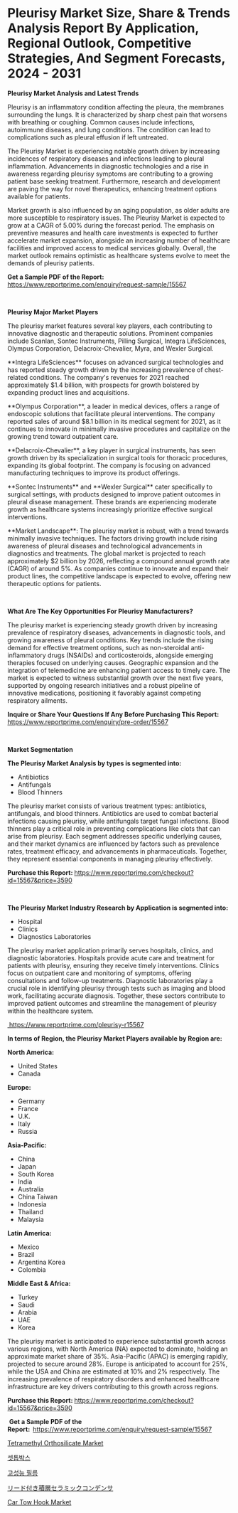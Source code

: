 <p><h1>Pleurisy Market Size, Share & Trends Analysis Report By Application, Regional Outlook, Competitive Strategies, And Segment Forecasts, 2024 - 2031</h1></p><p><strong>Pleurisy Market Analysis and Latest Trends</strong></p>
<p><p>Pleurisy is an inflammatory condition affecting the pleura, the membranes surrounding the lungs. It is characterized by sharp chest pain that worsens with breathing or coughing. Common causes include infections, autoimmune diseases, and lung conditions. The condition can lead to complications such as pleural effusion if left untreated. </p><p>The Pleurisy Market is experiencing notable growth driven by increasing incidences of respiratory diseases and infections leading to pleural inflammation. Advancements in diagnostic technologies and a rise in awareness regarding pleurisy symptoms are contributing to a growing patient base seeking treatment. Furthermore, research and development are paving the way for novel therapeutics, enhancing treatment options available for patients. </p><p>Market growth is also influenced by an aging population, as older adults are more susceptible to respiratory issues. The Pleurisy Market is expected to grow at a CAGR of 5.00% during the forecast period. The emphasis on preventive measures and health care investments is expected to further accelerate market expansion, alongside an increasing number of healthcare facilities and improved access to medical services globally. Overall, the market outlook remains optimistic as healthcare systems evolve to meet the demands of pleurisy patients.</p></p>
<p><strong>Get a Sample PDF of the Report:&nbsp;</strong> <a href="https://www.reportprime.com/enquiry/request-sample/15567">https://www.reportprime.com/enquiry/request-sample/15567</a></p>
<p>&nbsp;</p>
<p><strong>Pleurisy Major Market Players</strong></p>
<p><p>The pleurisy market features several key players, each contributing to innovative diagnostic and therapeutic solutions. Prominent companies include Scanlan, Sontec Instruments, Pilling Surgical, Integra LifeSciences, Olympus Corporation, Delacroix-Chevalier, Myra, and Wexler Surgical.</p><p>**Integra LifeSciences** focuses on advanced surgical technologies and has reported steady growth driven by the increasing prevalence of chest-related conditions. The company's revenues for 2021 reached approximately $1.4 billion, with prospects for growth bolstered by expanding product lines and acquisitions.</p><p>**Olympus Corporation**, a leader in medical devices, offers a range of endoscopic solutions that facilitate pleural interventions. The company reported sales of around $8.1 billion in its medical segment for 2021, as it continues to innovate in minimally invasive procedures and capitalize on the growing trend toward outpatient care.</p><p>**Delacroix-Chevalier**, a key player in surgical instruments, has seen growth driven by its specialization in surgical tools for thoracic procedures, expanding its global footprint. The company is focusing on advanced manufacturing techniques to improve its product offerings.</p><p>**Sontec Instruments** and **Wexler Surgical** cater specifically to surgical settings, with products designed to improve patient outcomes in pleural disease management. These brands are experiencing moderate growth as healthcare systems increasingly prioritize effective surgical interventions.</p><p>**Market Landscape**: The pleurisy market is robust, with a trend towards minimally invasive techniques. The factors driving growth include rising awareness of pleural diseases and technological advancements in diagnostics and treatments. The global market is projected to reach approximately $2 billion by 2026, reflecting a compound annual growth rate (CAGR) of around 5%. As companies continue to innovate and expand their product lines, the competitive landscape is expected to evolve, offering new therapeutic options for patients.</p></p>
<p>&nbsp;</p>
<p><strong>What Are The Key Opportunities For Pleurisy Manufacturers?</strong></p>
<p><p>The pleurisy market is experiencing steady growth driven by increasing prevalence of respiratory diseases, advancements in diagnostic tools, and growing awareness of pleural conditions. Key trends include the rising demand for effective treatment options, such as non-steroidal anti-inflammatory drugs (NSAIDs) and corticosteroids, alongside emerging therapies focused on underlying causes. Geographic expansion and the integration of telemedicine are enhancing patient access to timely care. The market is expected to witness substantial growth over the next five years, supported by ongoing research initiatives and a robust pipeline of innovative medications, positioning it favorably against competing respiratory ailments.</p></p>
<p><strong>Inquire or Share Your Questions If Any Before Purchasing This Report:</strong> <a href="https://www.reportprime.com/enquiry/pre-order/15567">https://www.reportprime.com/enquiry/pre-order/15567</a></p>
<p>&nbsp;</p>
<p><strong>Market Segmentation</strong></p>
<p><strong>The Pleurisy Market Analysis by types is segmented into:</strong></p>
<p><ul><li>Antibiotics</li><li>Antifungals</li><li>Blood Thinners</li></ul></p>
<p><p>The pleurisy market consists of various treatment types: antibiotics, antifungals, and blood thinners. Antibiotics are used to combat bacterial infections causing pleurisy, while antifungals target fungal infections. Blood thinners play a critical role in preventing complications like clots that can arise from pleurisy. Each segment addresses specific underlying causes, and their market dynamics are influenced by factors such as prevalence rates, treatment efficacy, and advancements in pharmaceuticals. Together, they represent essential components in managing pleurisy effectively.</p></p>
<p><strong>Purchase this Report:&nbsp;</strong><a href="https://www.reportprime.com/checkout?id=15567&price=3590">https://www.reportprime.com/checkout?id=15567&price=3590</a></p>
<p>&nbsp;</p>
<p><strong>The Pleurisy Market Industry Research by Application is segmented into:</strong></p>
<p><ul><li>Hospital</li><li>Clinics</li><li>Diagnostics Laboratories</li></ul></p>
<p><p>The pleurisy market application primarily serves hospitals, clinics, and diagnostic laboratories. Hospitals provide acute care and treatment for patients with pleurisy, ensuring they receive timely interventions. Clinics focus on outpatient care and monitoring of symptoms, offering consultations and follow-up treatments. Diagnostic laboratories play a crucial role in identifying pleurisy through tests such as imaging and blood work, facilitating accurate diagnosis. Together, these sectors contribute to improved patient outcomes and streamline the management of pleurisy within the healthcare system.</p></p>
<p><a href="https://www.reportprime.com/pleurisy-r15567">&nbsp;https://www.reportprime.com/pleurisy-r15567</a></p>
<p><strong>In terms of Region, the Pleurisy Market Players available by Region are:</strong></p>
<p>
    <p> <strong> North America: </strong>
        <ul>
            <li>United States</li>
            <li>Canada</li>
        </ul>
        </p> 
    <p> <strong> Europe: </strong>
        <ul>
            <li>Germany</li>
            <li>France</li>
            <li>U.K.</li>
            <li>Italy</li>
            <li>Russia</li>
        </ul>
        </p> 
    <p> <strong> Asia-Pacific: </strong>
        <ul>
            <li>China</li>
            <li>Japan</li>
            <li>South Korea</li>
            <li>India</li>
            <li>Australia</li>
            <li>China Taiwan</li>
            <li>Indonesia</li>
            <li>Thailand</li>
            <li>Malaysia</li>
        </ul>
        </p> 
    <p> <strong> Latin America: </strong>
        <ul>
            <li>Mexico</li>
            <li>Brazil</li>
            <li>Argentina Korea</li>
            <li>Colombia</li>
        </ul>
        </p> 
    <p> <strong> Middle East & Africa: </strong>
        <ul>
            <li>Turkey</li>
            <li>Saudi</li>
            <li>Arabia</li>
            <li>UAE</li>
            <li>Korea</li>
        </ul>
    </p>
    </p>
<p><p>The pleurisy market is anticipated to experience substantial growth across various regions, with North America (NA) expected to dominate, holding an approximate market share of 35%. Asia-Pacific (APAC) is emerging rapidly, projected to secure around 28%. Europe is anticipated to account for 25%, while the USA and China are estimated at 10% and 2% respectively. The increasing prevalence of respiratory disorders and enhanced healthcare infrastructure are key drivers contributing to this growth across regions.</p></p>
<p><strong>Purchase this Report: </strong><a href="https://www.reportprime.com/checkout?id=15567&price=3590">https://www.reportprime.com/checkout?id=15567&price=3590</a></p>
<p>&nbsp;<strong>Get a Sample PDF of the Report:&nbsp;&nbsp;</strong><a href="https://www.reportprime.com/enquiry/request-sample/15567">https://www.reportprime.com/enquiry/request-sample/15567</a></p>
<p><strong></strong></p>
<p><p><a href="https://medium.com/@josefahauck/the-tetramethyl-orthosilicate-industry-analysis-report-offers-a-comprehensive-and-current-8afadf338995">Tetramethyl Orthosilicate Market</a></p><p><a href="https://medium.com/@puputzim_20688/set-top-box-market-%EC%9D%98-%EA%B8%80%EB%A1%9C%EB%B2%8C-%EC%8B%9C%EC%9E%A5-%EA%B0%9C%EC%9A%94%EB%8A%94-%EC%A0%84-%EC%84%B8%EA%B3%84-%EB%B0%8F-%EC%A3%BC%EC%9A%94-%EC%8B%9C%EC%9E%A5%EC%9D%98-%EC%82%B0%EC%97%85%EC%97%90-%EC%98%81%ED%96%A5%EC%9D%84-%EB%AF%B8%EC%B9%98%EB%8A%94-%EC%A3%BC%EC%9A%94-%ED%8A%B8%EB%A0%8C%EB%93%9C%EC%97%90-%EB%8C%80%ED%95%9C-%EB%8F%85%ED%8A%B9%ED%95%9C-%EA%B4%80%EC%A0%90%EC%9D%84-%EC%A0%9C%EA%B3%B5%ED%95%A9%EB%8B%88%EB%8B%A4-083f260e3462">셋톱박스</a></p><p><a href="https://medium.com/@puputzim_20688/high-performance-films-market-%EC%9D%98-%EA%B8%80%EB%A1%9C%EB%B2%8C-%EC%8B%9C%EC%9E%A5-%EA%B0%9C%EC%9A%94%EB%8A%94-%EC%A0%84-%EC%84%B8%EA%B3%84-%EB%B0%8F-%EC%A3%BC%EC%9A%94-%EC%8B%9C%EC%9E%A5%EC%9D%98-%EC%82%B0%EC%97%85%EC%97%90-%EC%98%81%ED%96%A5%EC%9D%84-%EB%AF%B8%EC%B9%98%EB%8A%94-%EC%A3%BC%EC%9A%94-%ED%8A%B8%EB%A0%8C%EB%93%9C%EC%97%90-%EB%8C%80%ED%95%9C-%EB%8F%85%ED%8A%B9%ED%95%9C-%EA%B4%80%EC%A0%90%EC%9D%84-%EC%A0%9C%EA%B3%B5%ED%95%A9%EB%8B%88%EB%8B%A4-19ae8d58c0dd?postPublishedType=initial">고성능 필름</a></p><p><a href="https://medium.com/@erlenegcfeenan/leaded-multilayer-ceramic-capacitors-market-%E3%81%AF-%E3%82%B3%E3%82%B9%E3%83%88%E7%AE%A1%E7%90%86%E3%81%A8%E5%8A%B9%E7%8E%87%E5%90%91%E4%B8%8A%E3%82%92%E5%84%AA%E5%85%88%E3%81%97%E3%81%BE%E3%81%99-%E3%81%95%E3%82%89%E3%81%AB-%E5%A0%B1%E5%91%8A%E6%9B%B8%E3%81%AF%E5%B8%82%E5%A0%B4%E3%81%AE%E9%9C%80%E8%A6%81%E9%9D%A2%E3%81%A8%E4%BE%9B%E7%B5%A6%E9%9D%A2%E3%81%AE%E4%B8%A1%E6%96%B9%E3%82%92%E3%82%AB%E3%83%90%E3%83%BC%E3%81%97%E3%81%A6%E3%81%84%E3%81%BE%E3%81%99-b50d1aff0f65">リード付き積層セラミックコンデンサ</a></p><p><a href="https://issuu.com/reportprime-2/docs/car-tow-hook-market-size-2030.pptx_4e0c09cf321359">Car Tow Hook Market</a></p></p>